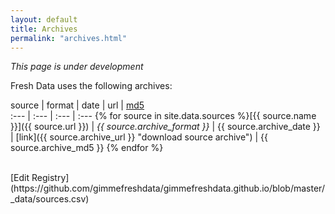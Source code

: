 ```yaml
---
layout: default
title: Archives
permalink: "archives.html"
---
```

_This page is under development_

Fresh Data uses the following archives:

source | format | date | url | [md5](https://en.wikipedia.org/wiki/MD5 "uniquely identifies archive content")  
 :--- | :--- | :--- | :--- 
 {% for source in site.data.sources %}[{{ source.name }}]({{ source.url }}) | _{{ source.archive_format }}_ | {{ source.archive_date }} | [link]({{ source.archive_url }} "download source archive") | {{ source.archive_md5 }}
 {% endfor %}

<br/>
[Edit Registry](https://github.com/gimmefreshdata/gimmefreshdata.github.io/blob/master/_data/sources.csv)
